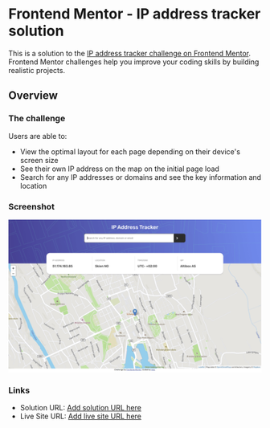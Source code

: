 # Frontend Mentor - IP address tracker solution

This is a solution to the [IP address tracker challenge on Frontend Mentor](https://www.frontendmentor.io/challenges/ip-address-tracker-I8-0yYAH0). Frontend Mentor challenges help you improve your coding skills by building realistic projects. 


## Overview

### The challenge

Users are able to:

- View the optimal layout for each page depending on their device's screen size
- See their own IP address on the map on the initial page load
- Search for any IP addresses or domains and see the key information and location

### Screenshot

![](screenshot.png)

### Links

- Solution URL: [Add solution URL here](https://github.com/milon2000/ip-address-tracker-master)
- Live Site URL: [Add live site URL here](https://admiring-gates-00725a.netlify.app/)


